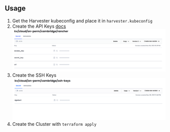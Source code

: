 ## Usage

1. Get the Harvester kubeconfig and place it in `harvester.kubeconfig`
2. Create the API Keys [docs](https://docs.ranchermanager.rancher.io/reference-guides/user-settings/api-keys)
   ![](/docs/rancher.png)
3. Create the SSH Keys
   ![](/docs/ssh-keys.png)
4. Create the Cluster with `terraform apply`
